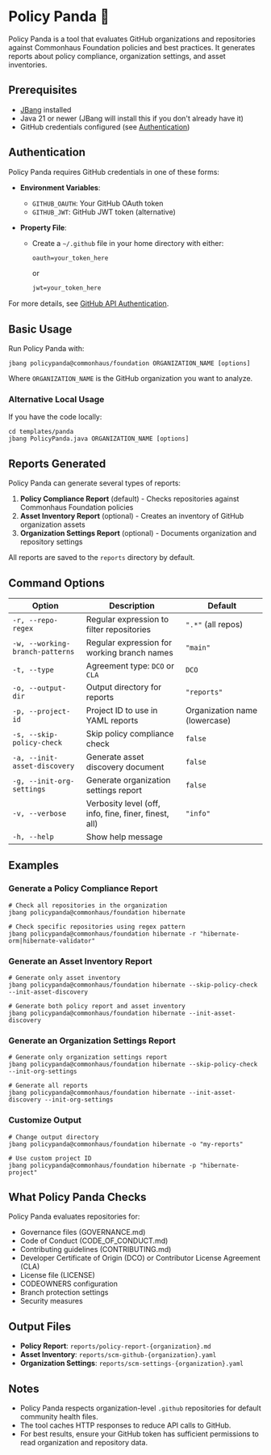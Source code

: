 # Policy Panda 🐼

Policy Panda is a tool that evaluates GitHub organizations and repositories against Commonhaus Foundation policies and best practices. It generates reports about policy compliance, organization settings, and asset inventories.

## Prerequisites

- [JBang](https://www.jbang.dev/) installed
- Java 21 or newer (JBang will install this if you don't already have it)
- GitHub credentials configured (see [Authentication](#authentication))

## Authentication

Policy Panda requires GitHub credentials in one of these forms:

- **Environment Variables**:
    - `GITHUB_OAUTH`: Your GitHub OAuth token
    - `GITHUB_JWT`: GitHub JWT token (alternative)

- **Property File**:
    - Create a `~/.github` file in your home directory with either:

        ```txt
        oauth=your_token_here
        ```

        or

        ```txt
        jwt=your_token_here
        ```

For more details, see [GitHub API Authentication](https://hub4j.github.io/github-api/#Authentication).

## Basic Usage

Run Policy Panda with:

```shell
jbang policypanda@commonhaus/foundation ORGANIZATION_NAME [options]
```

Where `ORGANIZATION_NAME` is the GitHub organization you want to analyze.

### Alternative Local Usage

If you have the code locally:

```shell
cd templates/panda
jbang PolicyPanda.java ORGANIZATION_NAME [options]
```

## Reports Generated

Policy Panda can generate several types of reports:

1. **Policy Compliance Report** (default) - Checks repositories against Commonhaus Foundation policies
2. **Asset Inventory Report** (optional) - Creates an inventory of GitHub organization assets
3. **Organization Settings Report** (optional) - Documents organization and repository settings

All reports are saved to the `reports` directory by default.

## Command Options

| Option | Description | Default |
|--------|-------------|---------|
| `-r, --repo-regex` | Regular expression to filter repositories | `".*"` (all repos) |
| `-w, --working-branch-patterns` | Regular expression for working branch names | `"main"` |
| `-t, --type` | Agreement type: `DCO` or `CLA` | `DCO` |
| `-o, --output-dir` | Output directory for reports | `"reports"` |
| `-p, --project-id` | Project ID to use in YAML reports | Organization name (lowercase) |
| `-s, --skip-policy-check` | Skip policy compliance check | `false` |
| `-a, --init-asset-discovery` | Generate asset discovery document | `false` |
| `-g, --init-org-settings` | Generate organization settings report | `false` |
| `-v, --verbose` | Verbosity level (off, info, fine, finer, finest, all) | `"info"` |
| `-h, --help` | Show help message | |

## Examples

### Generate a Policy Compliance Report

```shell
# Check all repositories in the organization
jbang policypanda@commonhaus/foundation hibernate

# Check specific repositories using regex pattern
jbang policypanda@commonhaus/foundation hibernate -r "hibernate-orm|hibernate-validator"
```

### Generate an Asset Inventory Report

```shell
# Generate only asset inventory
jbang policypanda@commonhaus/foundation hibernate --skip-policy-check --init-asset-discovery

# Generate both policy report and asset inventory
jbang policypanda@commonhaus/foundation hibernate --init-asset-discovery
```

### Generate an Organization Settings Report

```shell
# Generate only organization settings report
jbang policypanda@commonhaus/foundation hibernate --skip-policy-check --init-org-settings

# Generate all reports
jbang policypanda@commonhaus/foundation hibernate --init-asset-discovery --init-org-settings
```

### Customize Output

```shell
# Change output directory
jbang policypanda@commonhaus/foundation hibernate -o "my-reports"

# Use custom project ID
jbang policypanda@commonhaus/foundation hibernate -p "hibernate-project"
```

## What Policy Panda Checks

Policy Panda evaluates repositories for:

- Governance files (GOVERNANCE.md)
- Code of Conduct (CODE_OF_CONDUCT.md)
- Contributing guidelines (CONTRIBUTING.md)
- Developer Certificate of Origin (DCO) or Contributor License Agreement (CLA)
- License file (LICENSE)
- CODEOWNERS configuration
- Branch protection settings
- Security measures

## Output Files

- **Policy Report**: `reports/policy-report-{organization}.md`
- **Asset Inventory**: `reports/scm-github-{organization}.yaml`
- **Organization Settings**: `reports/scm-settings-{organization}.yaml`

## Notes

- Policy Panda respects organization-level `.github` repositories for default community health files.
- The tool caches HTTP responses to reduce API calls to GitHub.
- For best results, ensure your GitHub token has sufficient permissions to read organization and repository data.
